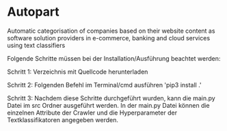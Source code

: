 # Autopart
Automatic categorisation of companies based on their website content as software solution providers in e-commerce, banking and cloud
services using text classifiers

Folgende Schritte müssen bei der Installation/Ausführung beachtet werden: 

Schritt 1: Verzeichnis mit Quellcode herunterladen 

Schritt 2: Folgenden Befehl im Terminal/cmd ausführen 'pip3 install .'

Schritt 3: Nachdem diese Schritte durchgeführt wurden, kann die main.py Datei im src Ordner ausgeführt werden. In der main.py Datei können die einzelnen Attribute der Crawler und die Hyperparameter der Textklassifikatoren angegeben werden. 
